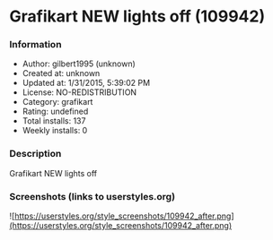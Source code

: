 # Grafikart NEW lights off (109942)

### Information
- Author: gilbert1995 (unknown)
- Created at: unknown
- Updated at: 1/31/2015, 5:39:02 PM
- License: NO-REDISTRIBUTION
- Category: grafikart
- Rating: undefined
- Total installs: 137
- Weekly installs: 0


### Description
Grafikart NEW lights off


### Screenshots (links to userstyles.org)
![https://userstyles.org/style_screenshots/109942_after.png](https://userstyles.org/style_screenshots/109942_after.png)


